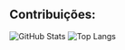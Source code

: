 ## Contribuições:

<!--
**GabrielRodrS/GabrielRodrS** is a ✨ _special_ ✨ repository because its `README.md` (this file) appears on your GitHub profile.

Here are some ideas to get you started:

- 🔭 I’m currently working on ...
- 🌱 I’m currently learning ...
- 👯 I’m looking to collaborate on ...
- 🤔 I’m looking for help with ...
- 💬 Ask me about ...
- 📫 How to reach me: ...
- 😄 Pronouns: ...
- ⚡ Fun fact: ...
-->

![GitHub Stats](https://github-readme-stats.vercel.app/api?username=GabrielRodrS&show_icons=true&theme=cobalt)
![Top Langs](https://github-readme-stats.vercel.app/api/top-langs/?username=GabrielRodrS&layout=compact&theme=cobalt)

